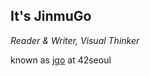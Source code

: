 <h2> It's JinmuGo </h2>

_Reader & Writer, Visual Thinker_

<p>
known as <a href="https://profile.intra.42.fr/users/jgo" onclick="window.open(this.href,'_blank');">jgo</a> at 42seoul 
</p>
